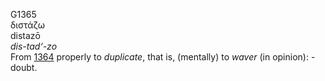 <body>
  <p>G1365<br>  διστάζω  <br> distazō  <br><i>dis-tad‘-zo </i><br>From <a href="g1364.htm">1364</a> properly to <i>duplicate</i>, that is, (mentally) to <i>waver</i> (in opinion): - doubt.<br></p>
 </body>